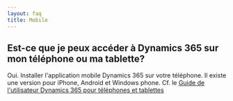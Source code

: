```yaml
---
layout: faq
title: Mobile
---
```


## Est-ce que je peux accéder à Dynamics 365 sur mon téléphone ou ma tablette?
Oui. Installer l'application mobile Dynamics 365 sur votre téléphone. Il existe
une version pour iPhone, Android et Windows phone.
Cf. le [Guide de l'utilisateur Dynamics 365 pour téléphones et tablettes](https://www.microsoft.com/fr-fr/dynamics/crm-customer-center/dynamics-365-for-phones-and-tablets-user-s-guide.aspx)
